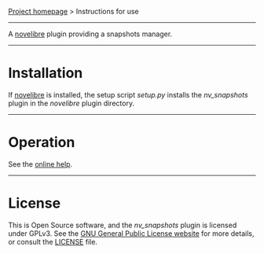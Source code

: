 [Project homepage](https://github.com/peter88213/nv_snapshots) > Instructions for use

--- 

A [novelibre](https://github.com/peter88213/novelibre/) plugin providing a snapshots manager. 

---

# Installation

If [novelibre](https://github.com/peter88213/novelibre/) is installed, the setup script *setup.py* installs the *nv_snapshots* plugin in the *novelibre* plugin directory.

---

# Operation

See the [online help](https://peter88213.github.io/nvhelp-en/nv_snapshots/).

---

# License

This is Open Source software, and the *nv_snapshots* plugin is licensed under GPLv3. See the
[GNU General Public License website](https://www.gnu.org/licenses/gpl-3.0.en.html) for more
details, or consult the [LICENSE](https://github.com/peter88213/nv_snapshots/blob/main/LICENSE) file.
